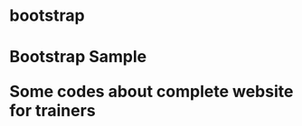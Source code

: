 # bootstrap
<h1> Bootstrap Sample </h>
<p> Some codes about complete website for <b>trainers</b> </P>
